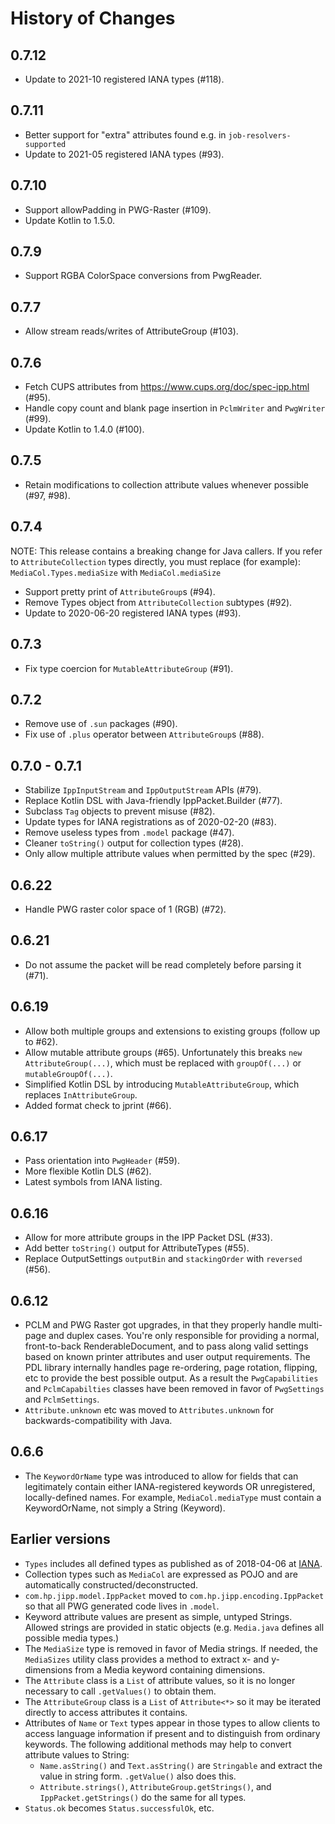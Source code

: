 # History of Changes

## 0.7.12

* Update to 2021-10 registered IANA types (#118).

## 0.7.11

* Better support for "extra" attributes found e.g. in `job-resolvers-supported`
* Update to 2021-05 registered IANA types (#93).

## 0.7.10

* Support allowPadding in PWG-Raster (#109).
* Update Kotlin to 1.5.0.

## 0.7.9

* Support RGBA ColorSpace conversions from PwgReader.

## 0.7.7

* Allow stream reads/writes of AttributeGroup (#103).

## 0.7.6

* Fetch CUPS attributes from https://www.cups.org/doc/spec-ipp.html (#95).
* Handle copy count and blank page insertion in `PclmWriter` and `PwgWriter` (#99).
* Update Kotlin to 1.4.0 (#100).

## 0.7.5

* Retain modifications to collection attribute values whenever possible (#97, #98).

## 0.7.4

NOTE: This release contains a breaking change for Java callers. If you refer to `AttributeCollection` types directly, you must replace (for example): `MediaCol.Types.mediaSize` with `MediaCol.mediaSize`

* Support pretty print of `AttributeGroup`s (#94).
* Remove Types object from `AttributeCollection` subtypes (#92).
* Update to 2020-06-20 registered IANA types (#93).

## 0.7.3

* Fix type coercion for `MutableAttributeGroup` (#91).

## 0.7.2

* Remove use of `.sun` packages (#90).
* Fix use of `.plus` operator between `AttributeGroup`s (#88).

## 0.7.0 - 0.7.1

* Stabilize `IppInputStream` and `IppOutputStream` APIs (#79).
* Replace Kotlin DSL with Java-friendly IppPacket.Builder (#77).
* Subclass `Tag` objects to prevent misuse (#82).
* Update types for IANA registrations as of 2020-02-20 (#83).
* Remove useless types from `.model` package (#47).
* Cleaner `toString()` output for collection types (#28).
* Only allow multiple attribute values when permitted by the spec (#29).

## 0.6.22

* Handle PWG raster color space of 1 (RGB) (#72).

## 0.6.21

* Do not assume the packet will be read completely before parsing it (#71).

## 0.6.19

* Allow both multiple groups and extensions to existing groups (follow up to #62).
* Allow mutable attribute groups (#65). Unfortunately this breaks `new AttributeGroup(...)`, which must be replaced with `groupOf(...)` or `mutableGroupOf(...)`.
* Simplified Kotlin DSL by introducing `MutableAttributeGroup`, which replaces `InAttributeGroup`.
* Added format check to jprint (#66).

## 0.6.17

* Pass orientation into `PwgHeader` (#59).
* More flexible Kotlin DLS (#62).
* Latest symbols from IANA listing.

## 0.6.16

* Allow for more attribute groups in the IPP Packet DSL (#33).
* Add better `toString()` output for AttributeTypes (#55).
* Replace OutputSettings `outputBin` and `stackingOrder` with `reversed` (#56).

## 0.6.12

* PCLM and PWG Raster got upgrades, in that they properly handle multi-page and duplex cases. You're only responsible for providing a normal, front-to-back RenderableDocument, and to pass along valid settings based on known printer attributes and user output requirements. The PDL library internally handles page re-ordering, page rotation, flipping, etc to provide the best possible output. As a result the `PwgCapabilities` and `PclmCapabilties` classes have been removed in favor of `PwgSettings` and `PclmSettings`.
* `Attribute.unknown` etc was moved to `Attributes.unknown` for backwards-compatibility with Java.

## 0.6.6

* The `KeywordOrName` type was introduced to allow for fields that can legitimately contain either IANA-registered
  keywords OR unregistered, locally-defined names. For example, `MediaCol.mediaType` must contain a KeywordOrName,
  not simply a String (Keyword).

## Earlier versions

* `Types` includes all defined types as published as of 2018-04-06 at
  [IANA](https://www.iana.org/assignments/ipp-registrations/ipp-registrations.xml).
* Collection types such as `MediaCol` are expressed as POJO and are automatically constructed/deconstructed.
* `com.hp.jipp.model.IppPacket` moved to `com.hp.jipp.encoding.IppPacket` so that all PWG generated code lives in `.model`.
* Keyword attribute values are present as simple, untyped Strings. Allowed strings are provided in static objects
  (e.g. `Media.java` defines all possible media types.)
* The `MediaSize` type is removed in favor of Media strings. If needed, the `MediaSizes` utility class provides a method
  to extract x- and y-dimensions from a Media keyword containing dimensions.
* The `Attribute` class is a `List` of attribute values, so it is no longer necessary to call `.getValues()`
  to obtain them.
* The `AttributeGroup` class is a `List` of `Attribute<*>` so it may be iterated directly to access attributes it
  contains.
* Attributes of `Name` or `Text` types appear in those types to allow clients to access language information if
  present and to distinguish from ordinary keywords. The following additional methods may help to convert attribute
  values to String:
  * `Name.asString()` and `Text.asString()` are `Stringable` and extract the value in string form. `.getValue()` also does this.
  * `Attribute.strings()`, `AttributeGroup.getStrings()`, and `IppPacket.getStrings()` do the same for all types.
* `Status.ok` becomes `Status.successfulOk`, etc.
